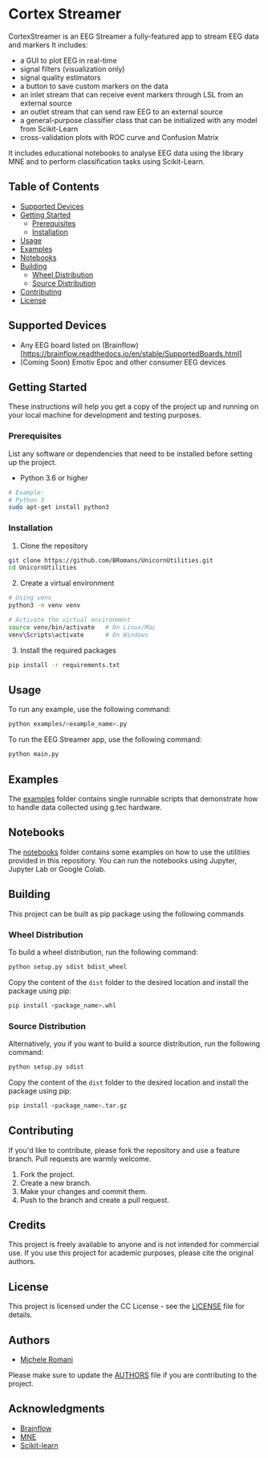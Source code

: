 # Cortex Streamer
CortexStreamer is an EEG Streamer a fully-featured app to stream EEG data and markers
It includes:
- a GUI to plot EEG in real-time
- signal filters (visualization only)
- signal quality estimators
- a button to save custom markers on the data
- an inlet stream that can receive event markers through LSL from an external source
- an outlet stream that can send raw EEG to an external source
- a general-purpose classifier class that can be initialized with any model from Scikit-Learn
- cross-validation plots with ROC curve and Confusion Matrix

It includes educational notebooks to analyse EEG data using the library MNE and to perform classification tasks using Scikit-Learn.


## Table of Contents

- [Supported Devices](#supported-devices)
- [Getting Started](#getting-started)
  - [Prerequisites](#prerequisites)
  - [Installation](#installation)
- [Usage](#usage)
- [Examples](#examples)
- [Notebooks](#notebooks)
- [Building](#building)
    - [Wheel Distribution](#wheel-distribution)
    - [Source Distribution](#source-distribution)
- [Contributing](#contributing)
- [License](#license)

## Supported Devices
- Any EEG board listed on (Brainflow)[https://brainflow.readthedocs.io/en/stable/SupportedBoards.html]
- (Coming Soon) Emotiv Epoc and other consumer EEG devices

## Getting Started

These instructions will help you get a copy of the project up and running on your local machine for development and testing purposes.

### Prerequisites

List any software or dependencies that need to be installed before setting up the project.

- Python 3.6 or higher

```bash
# Example: 
# Python 3
sudo apt-get install python3
```

### Installation
1. Clone the repository
```bash
git clone https://github.com/BRomans/UnicornUtilities.git
cd UnicornUtilities
```
2. Create a virtual environment
```bash
# Using venv
python3 -m venv venv

# Activate the virtual environment
source venv/bin/activate   # On Linux/Mac
venv\Scripts\activate      # On Windows

```
3. Install the required packages
```bash
pip install -r requirements.txt
```

## Usage
To run any example, use the following command:
```bash
python examples/<example_name>.py
```
To run the EEG Streamer app, use the following command:
```bash
python main.py
```

## Examples
The [examples](examples) folder contains single runnable scripts that demonstrate how to handle data collected
using g.tec hardware.

## Notebooks
The [notebooks](notebooks) folder contains some examples on how to use the utilities provided in this repository. You 
can run the notebooks using Jupyter, Jupyter Lab or Google Colab.

## Building
This project can be built as pip package using the following commands

### Wheel Distribution
To build a wheel distribution, run the following command:
```bash
python setup.py sdist bdist_wheel
```
Copy the content of the `dist` folder to the desired location and install the package using pip:
```bash
pip install <package_name>.whl
``` 

### Source Distribution
Alternatively, you if you want to build a source distribution, run the following command:
```bash
python setup.py sdist
```
Copy the content of the `dist` folder to the desired location and install the package using pip:
```bash
pip install <package_name>.tar.gz
```



## Contributing
If you'd like to contribute, please fork the repository and use a feature branch. Pull requests are warmly welcome. 
1. Fork the project.
2. Create a new branch.
3. Make your changes and commit them.
4. Push to the branch and create a pull request.


## Credits
This project is freely available to anyone and is not intended for commercial use. If you use this project for academic 
purposes, please cite the original authors.

## License
This project is licensed under the CC License - see the [LICENSE](LICENSE) file for details.

## Authors
- [Michele Romani](https://bromans.github.io/)

Please make sure to update the [AUTHORS](AUTHORS) file if you are contributing to the project.


## Acknowledgments
- [Brainflow](https://brainflow.readthedocs.io/en/stable/index.html)
- [MNE](https://mne.tools/stable/index.html)
- [Scikit-learn](https://scikit-learn.org/stable/)

